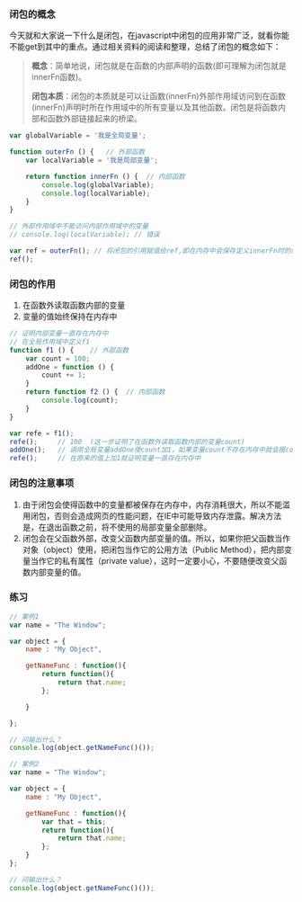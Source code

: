 ### 闭包的概念

今天就和大家说一下什么是闭包，在javascript中闭包的应用非常广泛，就看你能不能get到其中的重点。通过相关资料的阅读和整理，总结了闭包的概念如下：

> **概念**：简单地说，闭包就是在函数的内部声明的函数(即可理解为闭包就是innerFn函数)。
>
> **闭包本质**：闭包的本质就是可以让函数(innerFn)外部作用域访问到在函数(innerFn)声明时所在作用域中的所有变量以及其他函数。闭包是将函数内部和函数外部链接起来的桥梁。

```javascript
var globalVariable = '我是全局变量';

function outerFn () {	// 外部函数
    var localVariable = '我是局部变量';

    return function innerFn () {  // 内部函数
        console.log(globalVariable);
        console.log(localVariable);
    }
}

// 外部作用域中不能访问内部作用域中的变量
// console.log(localVariable); // 错误

var ref = outerFn(); // 将闭包的引用赋值给ref,即在内存中会保存定义innerFn时的作用域
ref();
```





### 闭包的作用

1. 在函数外读取函数内部的变量
2. 变量的值始终保持在内存中

```javascript
// 证明内部变量一直存在内存中
// 在全局作用域中定义f1
function f1 () {	// 外部函数
    var count = 100;
    addOne = function () {
        count += 1;
    }
    return function f2 () {  // 内部函数
        console.log(count);
    }
}

var refe = f1();
refe();     // 100  (这一步证明了在函数外读取函数内部的变量count)
addOne();   // 调用全局变量addOne使count加1，如果变量count不存在内存中就会报count is not defined(证明了变量的值始终保持在内存中)
refe();     // 在原来的值上加1就证明变量一直存在内存中
```



### 闭包的注意事项

1. 由于闭包会使得函数中的变量都被保存在内存中，内存消耗很大，所以不能滥用闭包，否则会造成网页的性能问题，在IE中可能导致内存泄露。解决方法是，在退出函数之前，将不使用的局部变量全部删除。
2. 闭包会在父函数外部，改变父函数内部变量的值。所以，如果你把父函数当作对象（object）使用，把闭包当作它的公用方法（Public Method），把内部变量当作它的私有属性（private value），这时一定要小心，不要随便改变父函数内部变量的值。



### 练习

```javascript
// 案例1
var name = "The Window";

var object = {
    name : "My Object",

    getNameFunc : function(){
        return function(){
            return that.name;
        };

    }

};

// 问输出什么？
console.log(object.getNameFunc()());
```

```javascript
// 案例2
var name = "The Window";

var object = {
    name : "My Object",

    getNameFunc : function(){
        var that = this;
        return function(){
            return that.name;
        };
    }
};

// 问输出什么？
console.log(object.getNameFunc()());
```

